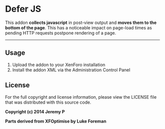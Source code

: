 Defer JS
========
This addon **collects javascript** in post-view output and **moves them to the
bottom of the page**. This has a noticeable impact on page-load times as pending
HTTP requests postpone rendering of a page.

-------------------------------------------------------------------------------

Usage
-----
1. Upload the addon to your XenForo installation
2. Install the addon XML via the Administration Control Panel

License
-------
For the full copyright and license information, please view the LICENSE file
that was distributed with this source code.

**Copyright (c) 2014 Jeremy P**

**Parts derived from XFOptimise by Luke Foreman**
